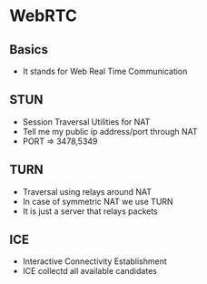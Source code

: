 # WebRTC

## Basics

- It stands for Web Real Time Communication

## STUN

- Session Traversal Utilities for NAT
- Tell me my public ip address/port through NAT
- PORT => 3478,5349

## TURN

- Traversal using relays around NAT
- In case of symmetric NAT we use TURN
- It is just a server that relays packets

## ICE

- Interactive Connectivity Establishment
- ICE collectd all available candidates

